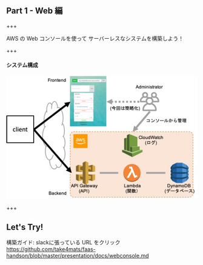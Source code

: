 ## Part 1 - Web 編

+++

AWS の Web コンソールを使って サーバーレスなシステムを構築しよう！

+++

#### システム構成

![handson_web](presentation/assets/img/handson_web.jpg)

+++

## Let's Try!

構築ガイド: slackに張っている URL をクリック
https://github.com/take4mats/faas-handson/blob/master/presentation/docs/webconsole.md
